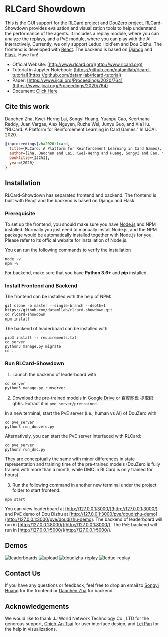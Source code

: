 # RLCard Showdown
This is the GUI support for the [RLCard](https://github.com/datamllab/rlcard) project and [DouZero](https://github.com/kwai/DouZero) project. RLCard-Showdown provides evaluation and visualization tools to help understand the performance of the agents. It includes a replay module, where you can analyze the replays, and a PvE module, where you can play with the AI interactively. Currently, we only support Leduc Hold'em and Dou Dizhu. The frontend is developed with [React](https://reactjs.org/). The backend is based on [Django](https://www.djangoproject.com/) and [Flask](https://flask.palletsprojects.com/). Have fun!

*   Official Website: [http://www.rlcard.org](http://www.rlcard.org)
*   Tutorial in Jupyter Notebook: [https://github.com/datamllab/rlcard-tutorial](https://github.com/datamllab/rlcard-tutorial)
*   Paper: [https://www.ijcai.org/Proceedings/2020/764](https://www.ijcai.org/Proceedings/2020/764)
*   Document: [Click Here](docs/README.md)

## Cite this work
Daochen Zha, Kwei-Herng Lai, Songyi Huang, Yuanpu Cao, Keerthana Reddy, Juan Vargas, Alex Nguyen, Ruzhe Wei, Junyu Guo, and Xia Hu. "RLCard: A Platform for Reinforcement Learning in Card Games." In IJCAI. 2020.

```bibtex
@inproceedings{zha2020rlcard,
  title={RLCard: A Platform for Reinforcement Learning in Card Games},
  author={Zha, Daochen and Lai, Kwei-Herng and Huang, Songyi and Cao, Yuanpu and Reddy, Keerthana and Vargas, Juan and Nguyen, Alex and Wei, Ruzhe and Guo, Junyu and Hu, Xia},
  booktitle={IJCAI},
  year={2020}
}
```

## Installation
RLCard-Showdown has separated frontend and backend. The frontend is built with React and the backend is based on Django and Flask.

### Prerequisite
To set up the frontend, you should make sure you have [Node.js](https://nodejs.org/) and NPM installed. Normally you just need to manually install Node.js, and the NPM package would be automatically installed together with Node.js for you. Please refer to its official website for installation of Node.js.

You can run the following commands to verify the installation
```
node -v
npm -v
```
For backend, make sure that you have **Python 3.6+** and **pip** installed.

### Install Frontend and Backend
The frontend can be installed with the help of NPM:
```
git clone -b master --single-branch --depth=1 https://github.com/datamllab/rlcard-showdown.git
cd rlcard-showdown
npm install
```
The backend of leaderboard can be installed with
```
pip3 install -r requirements.txt
cd server
python3 manage.py migrate
cd ..
```

### Run RLCard-Showdown
1. Launch the backend of leaderboard with
```
cd server
python3 manage.py runserver
```
2. Download the pre-trained models in [Google Drive](https://drive.google.com/file/d/1zx-20xNBDbCFd8GWhZFUkl07lofbNHpy/view?usp=sharing) or [百度网盘](https://pan.baidu.com/s/12MgxVBBz4mgitT74quSWfw) 提取码: qh6s. Extract it in `pve_server/pretrained`.

In a new terminal, start the PvE server (i.e., human vs AI) of DouZero with
```
cd pve_server
python3 run_douzero.py
```
Alternatively, you can start the PvE server interfaced with RLCard:
```
cd pve_server
python3 run_dmc.py
```
They are conceptually the same with minor differences in state representation and training time of the pre-trained models (DouZero is fully trained with more than a month, while DMC in RLCard is only trained for hours).

3. Run the following command in another new terminal under the project folder to start frontend:
```
npm start
```
You can view leaderboard at [http://127.0.0.1:3000/](http://127.0.0.1:3000/) and PvE demo of Dou Dizhu at [http://127.0.0.1:3000/pve/doudizhu-demo](http://127.0.0.1:3000/pve/doudizhu-demo). The backend of leaderboard will run in [http://127.0.0.1:8000/](http://127.0.0.1:8000/). The PvE backend will run in [http://127.0.0.1:5000/](http://127.0.0.1:5000/).

## Demos
![leaderboards](https://github.com/datamllab/rlcard-showdown/blob/master/docs/imgs/leaderboards.png?raw=true)
![upload](https://github.com/datamllab/rlcard-showdown/blob/master/docs/imgs/upload.png?raw=true)
![doudizhu-replay](https://github.com/datamllab/rlcard-showdown/blob/master/docs/imgs/doudizhu-replay.png?raw=true)
![leduc-replay](https://github.com/datamllab/rlcard-showdown/blob/master/docs/imgs/leduc-replay.png?raw=true)

## Contact Us
If you have any questions or feedback, feel free to drop an email to [Songyi Huang](https://github.com/hsywhu) for the frontend or [Daochen Zha](https://github.com/daochenzha) for backend.

## Acknowledgements
We would like to thank JJ World Network Technology Co., LTD for the generous support, [Chieh-An Tsai](https://anntsai.myportfolio.com/) for user interface design, and [Lei Pan](https://github.com/lpan18) for the help in visualizations.
